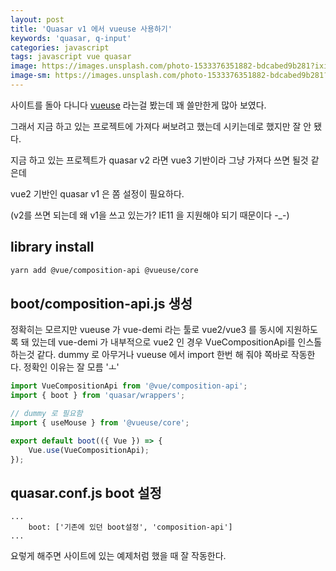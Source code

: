 ```yaml
---
layout: post
title: 'Quasar v1 에서 vueuse 사용하기'
keywords: 'quasar, q-input'
categories: javascript
tags: javascript vue quasar
image: https://images.unsplash.com/photo-1533376351882-bdcabed9b281?ixid=MXwxMjA3fDB8MHxwaG90by1wYWdlfHx8fGVufDB8fHw%3D&ixlib=rb-1.2.1&auto=format&fit=crop&w=1650&q=80
image-sm: https://images.unsplash.com/photo-1533376351882-bdcabed9b281?ixid=MXwxMjA3fDB8MHxwaG90by1wYWdlfHx8fGVufDB8fHw%3D&ixlib=rb-1.2.1&auto=format&fit=crop&w=1650&q=80
---
```


사이트를 돌아 다니다 [vueuse](https://vueuse.org/) 라는걸 봤는데 꽤 쓸만한게 많아 보였다.

그래서 지금 하고 있는 프로젝트에 가져다 써보려고 했는데 시키는데로 했지만 잘 안 됐다.

지금 하고 있는 프로젝트가 quasar v2 라면 vue3 기반이라 그냥 가져다 쓰면 될것 같은데

vue2 기반인 quasar v1 은 쫌 설정이 필요하다.

(v2를 쓰면 되는데 왜 v1을 쓰고 있는가? IE11 을 지원해야 되기 때문이다 -\_-)

## library install

```bash
yarn add @vue/composition-api @vueuse/core
```

## boot/composition-api.js 생성

정확히는 모르지만 vueuse 가 vue-demi 라는 툴로 vue2/vue3 를 동시에 지원하도록 돼 있는데 vue-demi 가 내부적으로 vue2 인 경우 VueCompositionApi를 인스톨 하는것 같다.
dummy 로 아무거나 vueuse 에서 import 한번 해 줘야 쪽바로 작동한다. 정확인 이유는 잘 모름 'ㅗ'

```js
import VueCompositionApi from '@vue/composition-api';
import { boot } from 'quasar/wrappers';

// dummy 로 필요함
import { useMouse } from '@vueuse/core';

export default boot(({ Vue }) => {
    Vue.use(VueCompositionApi);
});
```

## quasar.conf.js boot 설정

```
...
    boot: ['기존에 있던 boot설정', 'composition-api']
...

```

요렇게 해주면 사이트에 있는 예제처럼 했을 때 잘 작동한다.
